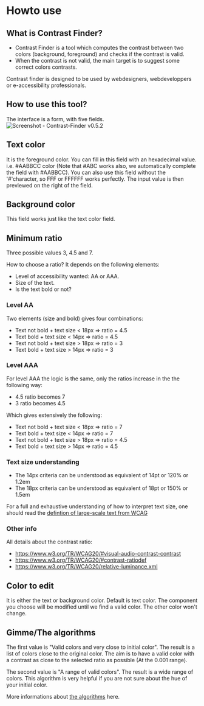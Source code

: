 
# Howto use

## What is Contrast Finder?

* Contrast Finder is a tool which computes the contrast between two colors (background, foreground) and checks if the contrast is valid.
* When the contrast is not valid, the main target is to suggest some correct colors contrasts.

Contrast finder is designed to be used by webdesigners, webdeveloppers or e-accessibility professionals.

## How to use this tool?

The interface is a form, with five fields.
![Screenshot - Contrast-Finder v0.5.2](images/screenshot/screenshot.EN_contrast-finder.v0.5.2_2017-07-27_grey_kraken.io-lossy.png)

## Text color

It is the foreground color. You can fill in this field with an hexadecimal value.
i.e. #AABBCC color (Note that #ABC works also, we automatically complete the field with #AABBCC).
You can also use this field without the '#'character, so FFF or FFFFFF works perfectly.
The input value is then previewed on the right of the field.

## Background color

This field works just like the text color field.

## Minimum ratio

Three possible values 3, 4.5 and 7.

How to choose a ratio? It depends on the following elements:

* Level of accessibility wanted: AA or AAA.
* Size of the text.
* Is the text bold or not?

### Level AA

Two elements (size and bold) gives four combinations:

* Text not bold + text size < 18px => ratio = 4.5
* Text bold + text size < 14px => ratio = 4.5
* Text not bold + text size > 18px => ratio = 3
* Text bold + text size > 14px => ratio = 3

### Level AAA

For level AAA the logic is the same, only the ratios increase in the the following way:

* 4.5 ratio becomes 7
* 3 ratio becomes 4.5

Which gives extensively the following:

* Text not bold + text size < 18px => ratio = 7
* Text bold + text size < 14px => ratio = 7
* Text not bold + text size > 18px => ratio = 4.5
* Text bold + text size > 14px => ratio = 4.5

### Text size understanding

* The 14px criteria can be understood as equivalent of 14pt or 120% or 1.2em
* The 18px criteria can be understood as equivalent of 18pt or 150% or 1.5em

For a full and exhaustive understanding of how to interpret text size, one should read the [defintion of large-scale text from WCAG](https://www.w3.org/TR/WCAG20/#larger-scaledef)

### Other info

All details about the contrast ratio:

* https://www.w3.org/TR/WCAG20/#visual-audio-contrast-contrast
* https://www.w3.org/TR/WCAG20/#contrast-ratiodef
* https://www.w3.org/TR/WCAG20/relative-luminance.xml

## Color to edit

It is either the text or background color. Default is text color.
The component you choose will be modified until we find a valid color.
The other color won't change.

##  Gimme/The algorithms

The first value is "Valid colors and very close to initial color". The result is a list of colors close to the original color. The aim is to have a valid color with a contrast as close to the selected ratio as possible (At the 0.001 range).

The second value is "A range of valid colors". The result is a wide range of colors.
This algorithm is very helpful if you are not sure about the hue of your initial color. 

More informations about [the algorithms](The-algorithms.md) here.



